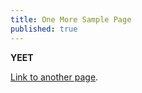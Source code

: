 ```yaml
---
title: One More Sample Page
published: true
---
```


**YEET**

[Link to another page](https://google.com).
